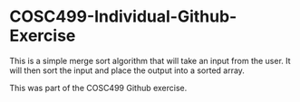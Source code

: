 # COSC499-Individual-Github-Exercise

This is a simple merge sort algorithm that will take an input from the user.  It will then sort the input and place the output into a sorted array.

This was part of the COSC499 Github exercise.
